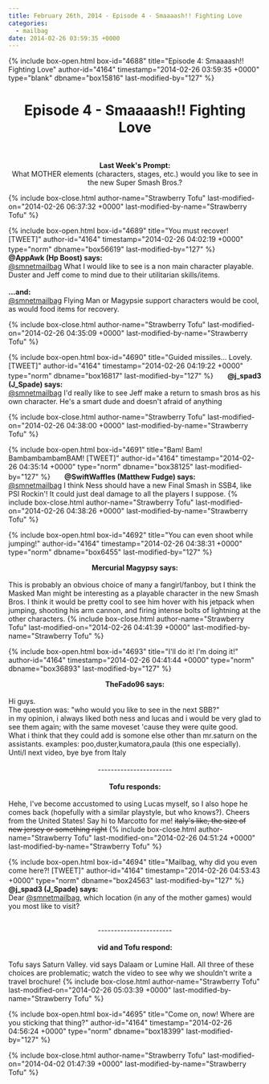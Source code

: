 ```yaml
---
title: February 26th, 2014 - Episode 4 - Smaaaash!! Fighting Love
categories:
  - mailbag
date: 2014-02-26 03:59:35 +0000
---
```

{% include box-open.html box-id="4688" title="Episode 4: Smaaaash!! Fighting Love" author-id="4164" timestamp="2014-02-26 03:59:35 +0000" type="blank" dbname="box15816" last-modified-by="127" %}
<h1><center><b>Episode 4 - Smaaaash!! Fighting Love</b></center></h1><br/>

<center><youtube vid="/FvZfIzEMjw0"/></center>

<center><P />
<b>Last Week's Prompt:</b>
<BR />
What MOTHER elements (characters, stages, etc.) would you like to see in the new Super Smash Bros.?</center>
{% include box-close.html author-name="Strawberry Tofu" last-modified-on="2014-02-26 06:37:32 +0000" last-modified-by-name="Strawberry Tofu" %}

{% include box-open.html box-id="4689" title="You must recover! [TWEET]" author-id="4164" timestamp="2014-02-26 04:02:19 +0000" type="norm" dbname="box56619" last-modified-by="127" %}
<img src="http - //starmen.net/mailbag/twitarch.png" height="17" width="20"/>
<b>@AppAwk (Hp Boost) says:</b>
<br/> <a href="https://twitter.com/smnetmailbag">@smnetmailbag</a> What I would like to see is a non main character playable. Duster and Jeff come to mind due to their utilitarian skills/items.<br/>
<br/>
<b>...and:</b>
<br/><a href="https://twitter.com/smnetmailbag">@smnetmailbag</a> Flying Man or Magypsie support characters would be cool, as would food items for recovery.

{% include box-close.html author-name="Strawberry Tofu" last-modified-on="2014-02-26 04:35:09 +0000" last-modified-by-name="Strawberry Tofu" %}

{% include box-open.html box-id="4690" title="Guided missiles... Lovely. [TWEET]" author-id="4164" timestamp="2014-02-26 04:19:22 +0000" type="norm" dbname="box16817" last-modified-by="127" %}
<img src="http - //starmen.net/mailbag/twitarch.png" height="17" width="20"/>
<b>@j_spad3 (J_Spade) says:</b>
<br/> <a href="https://twitter.com/smnetmailbag">@smnetmailbag</a> I'd really like to see Jeff make a return to smash bros as his own character. He's a smart dude and doesn't afraid of anything

{% include box-close.html author-name="Strawberry Tofu" last-modified-on="2014-02-26 04:38:00 +0000" last-modified-by-name="Strawberry Tofu" %}

{% include box-open.html box-id="4691" title="Bam! Bam! BambambambamBAM! [TWEET]" author-id="4164" timestamp="2014-02-26 04:35:14 +0000" type="norm" dbname="box38125" last-modified-by="127" %}
<img src="http - //starmen.net/mailbag/twitarch.png" height="17" width="20"/>
<b>@SwiftWaffles (Matthew Fudge) says:</b>
<br/> <a href="https://twitter.com/smnetmailbag">@smnetmailbag</a> I think Ness should have a new Final Smash in SSB4, like PSI Rockin'! It could just deal damage to all the players I suppose.
{% include box-close.html author-name="Strawberry Tofu" last-modified-on="2014-02-26 04:38:26 +0000" last-modified-by-name="Strawberry Tofu" %}

{% include box-open.html box-id="4692" title="You can even shoot while jumping!" author-id="4164" timestamp="2014-02-26 04:38:31 +0000" type="norm" dbname="box6455" last-modified-by="127" %}
<center><b>Mercurial Magypsy says:</b></center>
<br/>
This is probably an obvious choice of many a fangirl/fanboy, but I think the Masked Man might be interesting as a playable character in the new Smash Bros.  I think it would be pretty cool to see him hover with his jetpack when jumping, shooting his arm cannon, and firing intense bolts of lightning at the other characters.
{% include box-close.html author-name="Strawberry Tofu" last-modified-on="2014-02-26 04:41:39 +0000" last-modified-by-name="Strawberry Tofu" %}

{% include box-open.html box-id="4693" title="I'll do it! I'm doing it!" author-id="4164" timestamp="2014-02-26 04:41:44 +0000" type="norm" dbname="box36893" last-modified-by="127" %}
<center><b>TheFado96 says:</b></center>
<br/>
Hi guys.
<br/>
The question was: "who would you like to see in the next SBB?"
<br/>
in my opinion, i always liked both ness and lucas and i would be very glad to see them again; with the same moveset 'cause they were quite good. 
<br/>
What i think that they could add is somone else other than mr.saturn on the assistants. examples: poo,duster,kumatora,paula (this one especially).
<br/>
Unti/l next video, bye bye from Italy
<br/> 
<br/>
<center>-----------------------</center>
<br/>
<center><b>Tofu responds:</b></center>
<br/>
Hehe, I've become accustomed to using Lucas myself, so I also hope he comes back (hopefully with a similar playstyle, but who knows?). Cheers from the United States! Say hi to Marcotto for me! <s>italy's like, the size of new jersey or something right</s>
{% include box-close.html author-name="Strawberry Tofu" last-modified-on="2014-02-26 04:51:24 +0000" last-modified-by-name="Strawberry Tofu" %}

{% include box-open.html box-id="4694" title="Mailbag, why did you even come here?! [TWEET]" author-id="4164" timestamp="2014-02-26 04:53:43 +0000" type="norm" dbname="box24563" last-modified-by="127" %}
<img src="http - //starmen.net/mailbag/twitarch.png" height="17" width="20"/>
<b>@j_spad3 (J_Spade) says:</b>
<br/> Dear <a href="https://twitter.com/smnetmailbag">@smnetmailbag</a>, which location (in any of the mother games) would you most like to visit?
<br/> 
<br/>
<center>-----------------------</center>
<br/>
<center><b>vid and Tofu respond:</b></center>
<br/>
Tofu says Saturn Valley. vid says Dalaam or Lumine Hall. All three of these choices are problematic; watch the video to see why we shouldn't write a travel brochure!
{% include box-close.html author-name="Strawberry Tofu" last-modified-on="2014-02-26 05:03:39 +0000" last-modified-by-name="Strawberry Tofu" %}

{% include box-open.html box-id="4695" title="Come on, now! Where are you sticking that thing?" author-id="4164" timestamp="2014-02-26 04:56:24 +0000" type="norm" dbname="box18399" last-modified-by="127" %}

{% include box-close.html author-name="Strawberry Tofu" last-modified-on="2014-04-02 01:47:39 +0000" last-modified-by-name="Strawberry Tofu" %}
